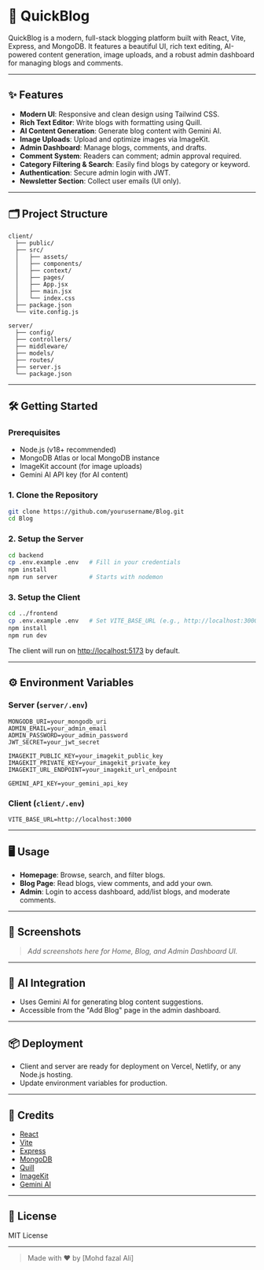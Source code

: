 # 🚀 QuickBlog

QuickBlog is a modern, full-stack blogging platform built with React, Vite, Express, and MongoDB. It features a beautiful UI, rich text editing, AI-powered content generation, image uploads, and a robust admin dashboard for managing blogs and comments.

---

## ✨ Features

- **Modern UI**: Responsive and clean design using Tailwind CSS.
- **Rich Text Editor**: Write blogs with formatting using Quill.
- **AI Content Generation**: Generate blog content with Gemini AI.
- **Image Uploads**: Upload and optimize images via ImageKit.
- **Admin Dashboard**: Manage blogs, comments, and drafts.
- **Comment System**: Readers can comment; admin approval required.
- **Category Filtering & Search**: Easily find blogs by category or keyword.
- **Authentication**: Secure admin login with JWT.
- **Newsletter Section**: Collect user emails (UI only).

---

## 🗂️ Project Structure

```
client/
  ├── public/
  ├── src/
  │   ├── assets/
  │   ├── components/
  │   ├── context/
  │   ├── pages/
  │   ├── App.jsx
  │   ├── main.jsx
  │   └── index.css
  ├── package.json
  └── vite.config.js

server/
  ├── config/
  ├── controllers/
  ├── middleware/
  ├── models/
  ├── routes/
  ├── server.js
  └── package.json
```

---

## 🛠️ Getting Started

### Prerequisites

- Node.js (v18+ recommended)
- MongoDB Atlas or local MongoDB instance
- ImageKit account (for image uploads)
- Gemini AI API key (for AI content)

### 1. Clone the Repository

```sh
git clone https://github.com/yourusername/Blog.git
cd Blog
```

### 2. Setup the Server

```sh
cd backend
cp .env.example .env   # Fill in your credentials
npm install
npm run server         # Starts with nodemon
```

### 3. Setup the Client

```sh
cd ../frontend
cp .env.example .env   # Set VITE_BASE_URL (e.g., http://localhost:3000)
npm install
npm run dev
```

The client will run on [http://localhost:5173](http://localhost:5173) by default.

---

## ⚙️ Environment Variables

### Server (`server/.env`)

```
MONGODB_URI=your_mongodb_uri
ADMIN_EMAIL=your_admin_email
ADMIN_PASSWORD=your_admin_password
JWT_SECRET=your_jwt_secret

IMAGEKIT_PUBLIC_KEY=your_imagekit_public_key
IMAGEKIT_PRIVATE_KEY=your_imagekit_private_key
IMAGEKIT_URL_ENDPOINT=your_imagekit_url_endpoint

GEMINI_API_KEY=your_gemini_api_key
```

### Client (`client/.env`)

```
VITE_BASE_URL=http://localhost:3000
```

---

## 🖥️ Usage

- **Homepage**: Browse, search, and filter blogs.
- **Blog Page**: Read blogs, view comments, and add your own.
- **Admin**: Login to access dashboard, add/list blogs, and moderate comments.

---

## 📸 Screenshots

> _Add screenshots here for Home, Blog, and Admin Dashboard UI._

---

## 🤖 AI Integration

- Uses Gemini AI for generating blog content suggestions.
- Accessible from the "Add Blog" page in the admin dashboard.

---

## 📦 Deployment

- Client and server are ready for deployment on Vercel, Netlify, or any Node.js hosting.
- Update environment variables for production.

---

## 🙏 Credits

- [React](https://react.dev/)
- [Vite](https://vitejs.dev/)
- [Express](https://expressjs.com/)
- [MongoDB](https://www.mongodb.com/)
- [Quill](https://quilljs.com/)
- [ImageKit](https://imagekit.io/)
- [Gemini AI](https://ai.google.dev/)

---

## 📄 License

MIT License

---

> Made with ❤️ by [Mohd fazal Ali]
